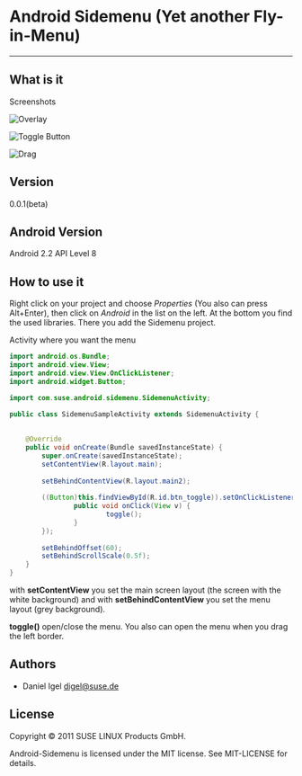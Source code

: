 Android Sidemenu (Yet another Fly-in-Menu)
==========================================

-----------------


What is it
----------

Screenshots

![Overlay](https://github.com/maddeye/android-sidemenu/raw/master/resources/AboveScreen.jpg?raw=true) 

![Toggle Button](https://github.com/maddeye/android-sidemenu/raw/master/resources/Toggle.jpg?raw=true)
 
![Drag](https://github.com/maddeye/android-sidemenu/raw/master/resources/Drag.jpg?raw=true)

Version
-------

0.0.1(beta)


Android Version
---------------

Android 2.2 API Level 8


How to use it
-------------

Right click on your project and choose *Properties* (You also can press Alt+Enter), then click on *Android* in the list on the left. At the bottom you find the used libraries. There you add the Sidemenu project.


Activity where you want the menu

```Java
import android.os.Bundle;
import android.view.View;
import android.view.View.OnClickListener;
import android.widget.Button;

import com.suse.android.sidemenu.SidemenuActivity;

public class SidemenuSampleActivity extends SidemenuActivity {
    
	
    @Override
    public void onCreate(Bundle savedInstanceState) {
        super.onCreate(savedInstanceState);
        setContentView(R.layout.main);
        
        setBehindContentView(R.layout.main2);
        
        ((Button)this.findViewById(R.id.btn_toggle)).setOnClickListener(new OnClickListener() {
                public void onClick(View v) {
                        toggle();
                }
        });
        
        setBehindOffset(60);
        setBehindScrollScale(0.5f);
    }
}
```


with **setContentView** you set the main screen layout (the screen with the white background) and with **setBehindContentView** you set the menu layout (grey background).

**toggle()** open/close the menu. You also can open the menu when you drag the left border.


Authors
-------

* Daniel Igel <digel@suse.de>


License
-------

Copyright © 2011 SUSE LINUX Products GmbH.

Android-Sidemenu is licensed under the MIT license. See MIT-LICENSE for details.
